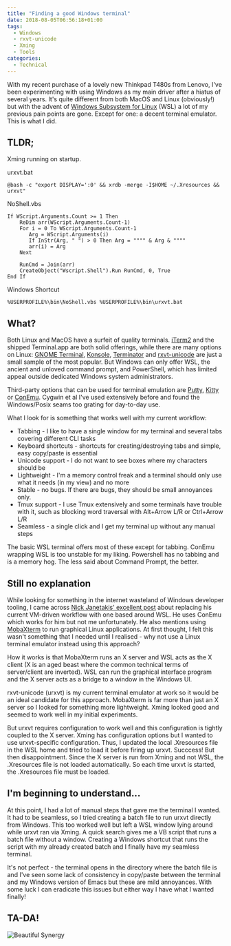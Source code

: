 ```yaml
---
title: "Finding a good Windows terminal"
date: 2018-08-05T06:56:18+01:00
tags:
  - Windows
  - rxvt-unicode
  - Xming
  - Tools
categories:
  - Technical
---
```


With my recent purchase of a lovely new Thinkpad T480s from Lenovo, I've been experimenting with using Windows as my main driver after a hiatus of several years. It's quite different from both MacOS and Linux (obviously!) but with the advent of [Windows Subsystem for Linux](https://docs.microsoft.com/en-us/windows/wsl/about) (WSL) a lot of my previous pain points are gone. Except for one: a decent terminal emulator. This is what I did.

<!--more-->

## TLDR;

Xming running on startup.

urxvt.bat

    @bash -c "export DISPLAY=':0' && xrdb -merge -I$HOME ~/.Xresources && urxvt"

NoShell.vbs

    If WScript.Arguments.Count >= 1 Then
        ReDim arr(WScript.Arguments.Count-1)
        For i = 0 To WScript.Arguments.Count-1
           Arg = WScript.Arguments(i)
           If InStr(Arg, " ") > 0 Then Arg = """" & Arg & """"
           arr(i) = Arg
        Next

        RunCmd = Join(arr)
        CreateObject("Wscript.Shell").Run RunCmd, 0, True
    End If

Windows Shortcut

    %USERPROFILE%\bin\NoShell.vbs %USERPROFILE%\bin\urxvt.bat

## What?

Both Linux and MacOS have a surfeit of quality terminals. [iTerm2](https://iterm2.com/) and the shipped Terminal.app are both solid offerings, while there are many options on Linux: [GNOME Terminal](https://help.gnome.org/users/gnome-terminal/stable/), [Konsole](https://konsole.kde.org/),  [Terminator](https://www.openhub.net/p/gnome-terminator) and [rxvt-unicode](http://software.schmorp.de/pkg/rxvt-unicode.html) are just a small sample of the most popular. But Windows can only offer WSL, the ancient and unloved command prompt, and PowerShell, which has limited appeal outside dedicated Windows system administrators. 

Third-party options that can be used for terminal emulation are [Putty](https://putty.org/), [Kitty](http://www.9bis.net/kitty/) or [ConEmu](https://conemu.github.io/). Cygwin et al I've used extensively before and found the Windows/Posix seams too grating for day-to-day use.  

What I look for is something that works well with my current workflow:

* Tabbing - I like to have a single window for my terminal and several tabs covering different CLI tasks
* Keyboard shortcuts - shortcuts for creating/destroying tabs and simple, easy copy/paste is essential
* Unicode support - I do not want to see boxes where my characters should be
* Lightweight - I'm a memory control freak and a terminal should only use what it needs (in my view) and no more
* Stable - no bugs. If there are bugs, they should be small annoyances only.
* Tmux support - I use Tmux extensively and some terminals have trouble with it, such as blocking word traversal with Alt+Arrow L/R or Ctrl+Arrow L/R
* Seamless - a single click and I get my terminal up without any manual steps

The basic WSL terminal offers most of these except for tabbing. ConEmu wrapping WSL is too unstable for my liking. Powershell has no tabbing and is a memory hog. The less said about Command Prompt, the better.

## Still no explanation

While looking for something in the internet wasteland of Windows developer tooling, I came across [Nick Janetakis' excellent post](https://nickjanetakis.com/blog/using-wsl-and-mobaxterm-to-create-a-linux-dev-environment-on-windows) about replacing his current VM-driven workflow with one based around WSL. He uses ConEmu which works for him but not me unfortunately. He also mentions using [MobaXterm](https://mobaxterm.mobatek.net/) to run graphical Linux applications. At first thought, I felt this wasn't something that I needed until I realised - why not use a Linux terminal emulator instead using this approach?

How it works is that MobaXterm runs an X server and WSL acts as the X client (X is an aged beast where the common technical terms of server/client are inverted). WSL can run the graphical interface program and the X server acts as a bridge to a window in the Windows UI.

rxvt-unicode (urxvt) is my current terminal emulator at work so it would be an ideal candidate for this approach. MobaXterm is far more than just an X server so I looked for something more lightweight. Xming looked good and seemed to work well in my initial experiments.

But urxvt requires configuration to work well and this configuration is tightly coupled to the X server. Xming has configuration options but I wanted to use urxvt-specific configuration. Thus, I updated the local .Xresources file in the WSL home and tried to load it before firing up urxvt. Succcess! But then disappointment. Since the X server is run from Xming and not WSL, the .Xresources file is not loaded automatically. So each time urxvt is started, the .Xresources file must be loaded.

## I'm beginning to understand...

At this point, I had a lot of manual steps that gave me the terminal I wanted. It had to be seamless, so I tried creating a batch file to run urxvt directly from Windows. This too worked well but left a WSL window lying around while urxvt ran via Xming. A quick search gives me a VB script that runs a batch file without a window. Creating a Windows shortcut that runs the script with my already created batch and I finally have my seamless terminal.

It's not perfect - the terminal opens in the directory where the batch file is and I've seen some lack of consistency in copy/paste between the terminal and my Windows version of Emacs but these are mild annoyances. With some luck I can eradicate this issues but either way I have what I wanted finally!

## TA-DA!

![Beautiful Synergy](/img/beautiful_synergy.png)